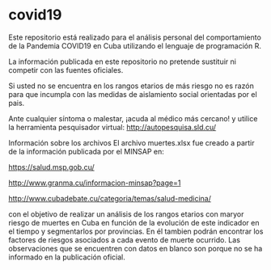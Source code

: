 # covid19

Este repositorio está realizado para el análisis personal del comportamiento de la Pandemia COVID19 en Cuba 
utilizando el lenguaje de programación R. 

La información publicada en este repositorio no pretende sustituir ni competir con las fuentes oficiales.

Si usted no se encuentra en los rangos etarios de más riesgo no es razón para que incumpla con las medidas de aislamiento social orientadas
por el pais.

Ante cualquier síntoma o malestar, ¡acuda al médico más cercano! y utilice la herramienta pesquisador virtual:
  http://autopesquisa.sld.cu/

Información sobre los archivos
El archivo muertes.xlsx fue creado a partir de la información publicada por el MINSAP en:

  https://salud.msp.gob.cu/
  
  http://www.granma.cu/informacion-minsap?page=1
  
  http://www.cubadebate.cu/categoria/temas/salud-medicina/
  
con el objetivo de realizar un análisis de los rangos etarios con maryor riesgo de muertes en Cuba en función de la evolución 
de este indicador en el tiempo y segmentarlos por provincias. En él tambien podrán encontrar los factores de riesgos asociados a cada
evento de muerte ocurrido. Las observaciones que se encuentren con datos en blanco son porque no se ha informado en la publicación oficial.
